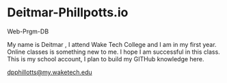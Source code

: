 # Deitmar-Phillpotts.io
 Web-Prgm-DB

<body>
My name is Deitmar , I attend Wake Tech College and I am in my first year.
Online classes is something new to me. I hope I am successful in this class.
 This is my school account, I plan to build my GITHub knowledge here.
 
dpphillotts@my.waketech.edu
<body>